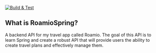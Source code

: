 [![Build & Test](https://github.com/Stuflo19/RoamioSpring/actions/workflows/maven.yml/badge.svg)](https://github.com/Stuflo19/RoamioSpring/actions/workflows/maven.yml)

## What is RoamioSpring?
A backend API for my travel app called Roamio. The goal of this API is to learn Spring and create a robust API that will provide users the ability to create travel plans and effectively manage them.